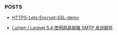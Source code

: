 ### POSTS
 
* [HTTPS-Lets-Encrypt-SSL-demo](HTTPS-Lets-Encrypt-SSL-demo.md)

* [Lumen / Laravel 5.4 使用网易邮箱 SMTP 发送邮件](laravel-5.4-send-mail-demo.md)
